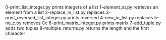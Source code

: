 0-print_list_integer.py prints integers of a list
1-element_at.py retrieves an element from a list
2-replace_in_list.py replaces
3-print_reversed_list_integer.py prints reversed
4-new_in_list.py replaces
5-no_c.py removes Cc
6-print_matrix_integer.py prints matrix
7-add_tuple.py adds two tuples
8-multiple_returns.py returns the length and the first character
